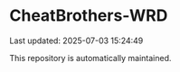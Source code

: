 # CheatBrothers-WRD

Last updated: 2025-07-03 15:24:49

This repository is automatically maintained.
